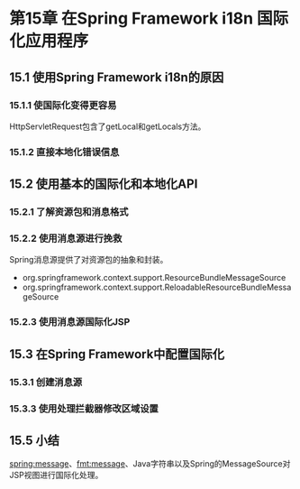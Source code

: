 # 第15章 在Spring Framework i18n 国际化应用程序 #

## 15.1 使用Spring Framework i18n的原因 ##

### 15.1.1 使国际化变得更容易 ###

HttpServletRequest包含了getLocal和getLocals方法。

### 15.1.2 直接本地化错误信息 ###



## 15.2 使用基本的国际化和本地化API ##

### 15.2.1 了解资源包和消息格式 ###

### 15.2.2 使用消息源进行挽救 ###

Spring消息源提供了对资源包的抽象和封装。

* org.springframework.context.support.ResourceBundleMessageSource
* org.springframework.context.support.ReloadableResourceBundleMessageSource

### 15.2.3 使用消息源国际化JSP ###

## 15.3 在Spring Framework中配置国际化 ##

### 15.3.1 创建消息源 ###

### 15.3.3 使用处理拦截器修改区域设置 ###

## 15.5 小结 ##

<spring:message>、<fmt:message>、Java字符串以及Spring的MessageSource对JSP视图进行国际化处理。
